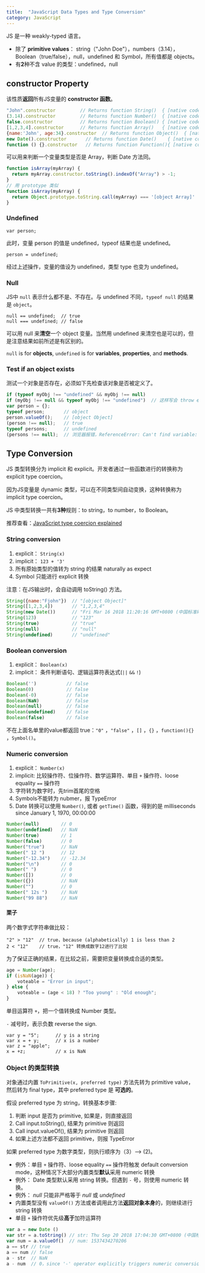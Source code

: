 ```yaml
---
title:  "JavaScript Data Types and Type Conversion"
category: JavaScript
---
```

JS 是一种 weakly-typed 语言。

+ 除了 **primitive values**： string（"John Doe"），numbers（3.14），Boolean（true/false），null，undefined 和 Symbol，所有值都是 objects。
+ 有**2**种不含 value 的类型：undefined，null

<!--more-->

## constructor Property

该性质**返回**所有JS变量的 **constructor 函数**。

```js
"John".constructor         // Returns function String()  { [native code] }
(3.14).constructor         // Returns function Number()  { [native code] }
false.constructor          // Returns function Boolean() { [native code] }
[1,2,3,4].constructor      // Returns function Array()   { [native code] }
{name:'John', age:34}.constructor  // Returns function Object()  { [native code] }
new Date().constructor       // Returns function Date()    { [native code] }
function () {}.constructor   // Returns function Function(){ [native code] }
```

<span class="t-blue">可以用来判断一个变量类型是否是 Array</span>，判断 Date 方法同。

```js
function isArray(myArray) {
  return myArray.constructor.toString().indexOf("Array") > -1;
}
// 用 prototype 类似
function isArray(myArray) {
  return Object.prototype.toString.call(myArray) === '[object Array]'
}
```

### Undefined

    var person;

此时，变量 person 的值是 undefined，typeof 结果也是 undefined。

    person = undefined;

经过上述操作，变量的值设为 undefined，类型 type 也变为 undefined。

### Null

JS中 `null` 表示什么都不是、不存在。<span class="t-blue">与 undefined 不同，`typeof null` 的结果是 `object`</span>。

    null == undefined;  // true
    null === undefined; // false

可以用 null 来**清空**一个 object 变量。当然用 undefined 来清空也是可以的，但是注意结果如前所述是有区别的。

`null` is for **objects**, `undefined` is for **variables**, **properties**, and **methods**.

### Test if an object exists

测试一个对象是否存在，必须如下先检查该对象是否被定义了。

```js
if (typeof myObj !== "undefined" && myObj !== null)
if (myObj !== null && typeof myObj !== "undefined")  // 这样写会 throw error exception，两句的区别见下面
var person = {};
typeof person;       // object
person.valueOf();    // [object Object]
(person !== null);   // true
typeof persons;      // undefined
(persons !== null);  // 浏览器报错，ReferenceError: Can't find variable: persons
```

## Type Conversion

JS 类型转换分为 implicit 和 explicit。开发者通过一些函数进行的转换称为 explicit type coercion。

因为JS变量是 dynamic 类型，可以在不同类型间自动变换，这种转换称为 implicit type coercion。

JS 中类型转换一共有**3种**规则：to string，to number，to Boolean。

推荐查看：[JavaScript type coercion explained](https://medium.freecodecamp.org/js-type-coercion-explained-27ba3d9a2839)

### String conversion

1. explicit： `String(x)`
2. implicit： `123 + '3'`
3. 所有原始类型的值转为 string 的结果 naturally as expect
4. Symbol 只能进行 explicit 转换

注意：在JS输出时，会自动调用 toString() 方法。

```js
String({name:"Fjohn"})  // "[object Object]"
String([1,2,3,4])       // "1,2,3,4"
String(new Date())      // "Fri Mar 16 2018 11:20:16 GMT+0800 (中国标准时间)"
String(123)             // "123"
String(true)            // "true"
String(null)            // "null"
String(undefined)       // "undefined"
```

### Boolean conversion

1. explicit： `Boolean(x)`
2. implicit： 条件判断语句、逻辑运算符表达式(`||` `&&` `!`)

```js
Boolean('')           // false
Boolean(0)            // false
Boolean(-0)           // false
Boolean(NaN)          // false
Boolean(null)         // false
Boolean(undefined)    // false
Boolean(false)        // false
```

不在上面名单里的value都返回 true：`"0"` ，`"false"` ，`[]` ，`{}` ，`function(){}` ，`Symbol()`。

### Numeric conversion

1. explicit： `Number(x)`
2. implicit: 比较操作符、位操作符、数学运算符、单目 `+` 操作符、loose equality `==` 操作符
3. 字符转为数字时，先trim首尾的空格
4. Symbols不能转为 nubmer，报 TypeError
5. Date 转换可以使用 `Number()`, 或者 `getTime()` 函数，得到的是 milliseconds since January 1, 1970, 00:00:00

```js
Number(null)        // 0
Number(undefined)   // NaN
Number(true)        // 1
Number(false)       // 0
Number("true")      // NaN
Number(" 12 ")      // 12
Number("-12.34")    // -12.34
Number("\n")        // 0
Number(" ")         // 0
Number([])          // 0
Number({})          // NaN
Number("")          // 0
Number(" 12s ")     // NaN
Number("99 88")     // NaN
```

#### 栗子

两个数字式字符串做比较：

    "2" > "12"  // true，because (alphabetically) 1 is less than 2
    2 < "12"    // true，"12" 转换成数字12进行了比较

为了保证正确的结果，在比较之前，需要把变量转换成合适的类型。

```js
age = Number(age);
if (isNaN(age)) {
    voteable = "Error in input";
} else {
    voteable = (age < 18) ? "Too young" : "Old enough";
}
```

单目运算符 `+`，把一个值转换成 Number 类型。

`-` 减号时，表示负数 reverse the sign.

    var y = "5";      // y is a string
    var x = + y;      // x is a number
    var z = "apple";
    x = +z;           // x is NaN

### Object 的类型转换

对象通过内置 `ToPrimitive(x, preferred type)` 方法先转为 primitive value，然后转为 final type，其中 preferred type 是 **可选的**。

假设 preferred type 为 string，转换基本步骤:

1. 判断 input 是否为 primitive, 如果是，则直接返回
2. Call input.toString(), 结果为 primitive 则返回
3. Call input.valueOf(), 结果为 primitive 则返回
4. 如果上述方法都不返回 primitive，则报 TypeError

如果 preferred type 为数字类型，则执行顺序为（3）——> (2)。

+ 例外：单目 `+` 操作符、loose equality `==` 操作符触发 default conversion mode，这种情况下大部分内置类型**默认**采用 numeric 转换
+ 例外： Date 类型默认采用 string 转换。但遇到 `-` 号，则使用 numeric 转换。
+ 例外： _null_ 只能非严格等于 _null_ 或 _undefined_
+ 内置类型没有 `valueOf()` 方法或者调用此方法**返回对象本身**的，则继续进行 string 转换
+ 单目 `+` 操作符优先级**高于**加符运算符

```js
var a = new Date ()
var str = a.toString() // str: Thu Sep 20 2018 17:04:30 GMT+0800 (中国标准时间)
var num = a.valueOf()  // num: 1537434270206
a == str // true
a == num // false
a - str  // NaN
a - num  // 0，since '-' operator explicitly triggers numeric conversion, not a default one
```